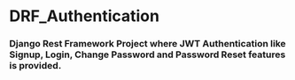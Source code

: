 # DRF_Authentication
### Django Rest Framework Project where JWT Authentication like Signup, Login, Change Password and Password Reset features is provided.
